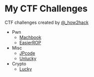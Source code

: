 # My CTF Challenges

CTF challenges created by [@_how2hack](https://twitter.com/_how2hack_)

* Pwn
    * [Machbook](balsnctf-2019/machbook)
    * [EasierROP](eof_finalctf-2020/easierROP)
* Misc
    * [JPcode](balsnctf-2019/jpcode)
    * [Unlucky](eof_finalctf-2020/unlucky)
* Crypto
    * [Lucky](eof_finalctf-2020/lucky)

